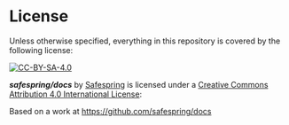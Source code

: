 # License

Unless otherwise specified, everything in this repository is covered by the
following license:

[![CC-BY-SA-4.0](https://licensebuttons.net/l/by-sa/4.0/88x31.png)][ccbysa4]

***safespring/docs*** by [Safespring](https://www.safespring.com/) is licensed
under a [Creative Commons Attribution 4.0 International License][ccbysa4]:

[ccbysa4]:http://creativecommons.org/licenses/by-sa/4.0/

Based on a work at https://github.com/safespring/docs

